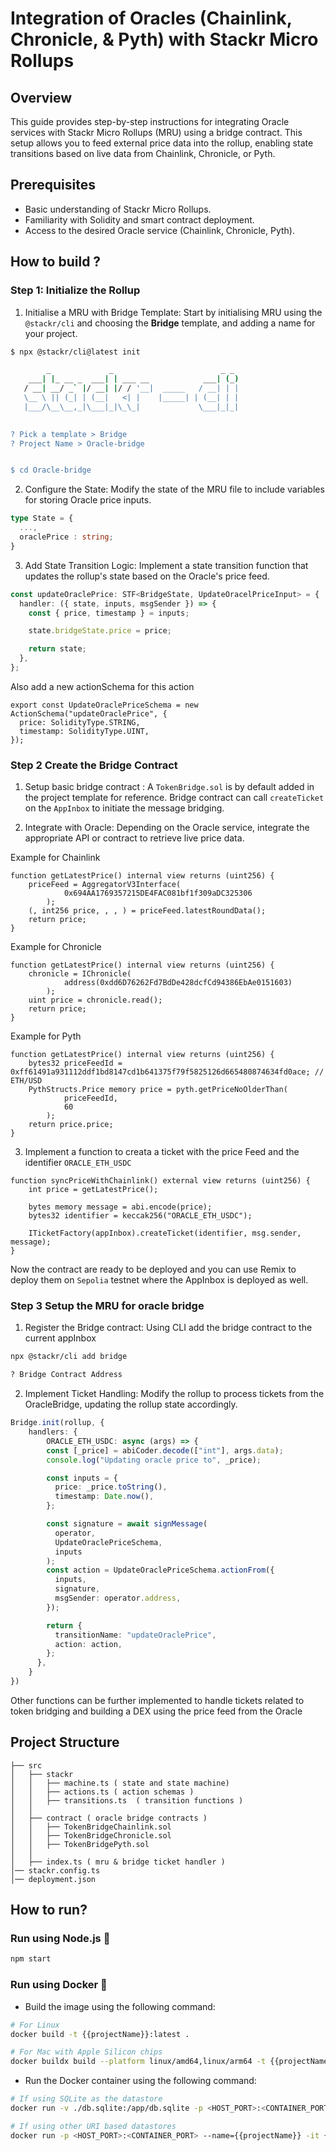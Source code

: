 # Integration of Oracles (Chainlink, Chronicle, & Pyth) with Stackr Micro Rollups

## Overview

This guide provides step-by-step instructions for integrating Oracle services with Stackr Micro Rollups (MRU) using a bridge contract. This setup allows you to feed external price data into the rollup, enabling state transitions based on live data from Chainlink, Chronicle, or Pyth.

## Prerequisites

- Basic understanding of Stackr Micro Rollups.
- Familiarity with Solidity and smart contract deployment.
- Access to the desired Oracle service (Chainlink, Chronicle, Pyth).

## How to build ?

### Step 1: Initialize the Rollup

1. Initialise a MRU with Bridge Template: Start by initialising MRU using the `@stackr/cli` and choosing the **Bridge** template, and adding a name for your project.

```bash
$ npx @stackr/cli@latest init

        _             _                        _ _
    ___| |_ __ _  ___| | ___ __            ___| (_)
   / __| __/ _` |/ __| |/ / '__|  _____   / __| | |
   \__ \ || (_| | (__|   <| |    |_____| | (__| | |
   |___/\__\__,_|\___|_|\_\_|             \___|_|_|
 

? Pick a template > Bridge
? Project Name > Oracle-bridge


$ cd Oracle-bridge
```

2. Configure the State: Modify the state of the MRU file to include variables for storing Oracle price inputs.

```typescript
type State = {
  ...,
  oraclePrice : string;
}
```

3. Add State Transition Logic: Implement a state transition function that updates the rollup's state based on the Oracle's price feed.

```typescript
const updateOraclePrice: STF<BridgeState, UpdateOracelPriceInput> = {
  handler: ({ state, inputs, msgSender }) => {
    const { price, timestamp } = inputs;

    state.bridgeState.price = price;

    return state;
  },
};
```

Also add a new actionSchema for this action

```solidity
export const UpdateOraclePriceSchema = new ActionSchema("updateOraclePrice", {
  price: SolidityType.STRING,
  timestamp: SolidityType.UINT,
});
```

### Step 2 Create the Bridge Contract

1. Setup basic bridge contract : A `TokenBridge.sol` is by default added in the project template for reference. Bridge contract can call `createTicket` on the `AppInbox` to initiate the message bridging.

2. Integrate with Oracle: Depending on the Oracle service, integrate the appropriate API or contract to retrieve live price data.

 
Example for Chainlink
```solidity 
function getLatestPrice() internal view returns (uint256) {
    priceFeed = AggregatorV3Interface(
            0x694AA1769357215DE4FAC081bf1f309aDC325306
        );
    (, int256 price, , , ) = priceFeed.latestRoundData();
    return price;
}
```

Example for Chronicle
```solidity 
function getLatestPrice() internal view returns (uint256) {
    chronicle = IChronicle(
            address(0xdd6D76262Fd7BdDe428dcfCd94386EbAe0151603)
        );
    uint price = chronicle.read();
    return price;
}
```

Example for Pyth
```solidity 
function getLatestPrice() internal view returns (uint256) {
    bytes32 priceFeedId = 0xff61491a931112ddf1bd8147cd1b641375f79f5825126d665480874634fd0ace; // ETH/USD
    PythStructs.Price memory price = pyth.getPriceNoOlderThan(
            priceFeedId,
            60
        );
    return price.price;
}
```


3. Implement a function to creata a ticket with the price Feed and the identifier `ORACLE_ETH_USDC`

```solidity
function syncPriceWithChainlink() external view returns (uint256) {
    int price = getLatestPrice();
    
    bytes memory message = abi.encode(price);
    bytes32 identifier = keccak256("ORACLE_ETH_USDC");
    
    ITicketFactory(appInbox).createTicket(identifier, msg.sender, message);
}
```

Now the contract are ready to be deployed and you can use Remix to deploy them on `Sepolia` testnet where the AppInbox is deployed as well.

### Step 3 Setup the MRU for oracle bridge

1. Register the Bridge contract: Using CLI add the bridge contract to the current appInbox 

```bash 
npx @stackr/cli add bridge

? Bridge Contract Address
```

2. Implement Ticket Handling: Modify the rollup to process tickets from the OracleBridge, updating the rollup state accordingly.

```typescript
Bridge.init(rollup, {
    handlers: {
        ORACLE_ETH_USDC: async (args) => {
        const [_price] = abiCoder.decode(["int"], args.data);
        console.log("Updating oracle price to", _price);

        const inputs = {
          price: _price.toString(),
          timestamp: Date.now(),
        };

        const signature = await signMessage(
          operator,
          UpdateOraclePriceSchema,
          inputs
        );
        const action = UpdateOraclePriceSchema.actionFrom({
          inputs,
          signature,
          msgSender: operator.address,
        });

        return {
          transitionName: "updateOraclePrice",
          action: action,
        };
      },
    }
})
```

Other functions can be further implemented to handle tickets related to token bridging and building a DEX using the price feed from the Oracle 

## Project Structure 

```
├── src
│   ├── stackr
│   │   ├── machine.ts ( state and state machine)
│   │   ├── actions.ts ( action schemas )
│   │   ├── transitions.ts  ( transition functions )
│   │ 
│   ├── contract ( oracle bridge contracts )
│   │   ├── TokenBridgeChainlink.sol
│   │   ├── TokenBridgeChronicle.sol
│   │   ├── TokenBridgePyth.sol
│   │ 
│   ├── index.ts ( mru & bridge ticket handler )
│── stackr.config.ts
│── deployment.json
```

## How to run?

### Run using Node.js :rocket:

```bash
npm start
```

### Run using Docker :whale:

- Build the image using the following command:

```bash
# For Linux
docker build -t {{projectName}}:latest .

# For Mac with Apple Silicon chips
docker buildx build --platform linux/amd64,linux/arm64 -t {{projectName}}:latest .
```

- Run the Docker container using the following command:

```bash
# If using SQLite as the datastore
docker run -v ./db.sqlite:/app/db.sqlite -p <HOST_PORT>:<CONTAINER_PORT> --name={{projectName}} -it {{projectName}}:latest

# If using other URI based datastores
docker run -p <HOST_PORT>:<CONTAINER_PORT> --name={{projectName}} -it {{projectName}}:latest
```
